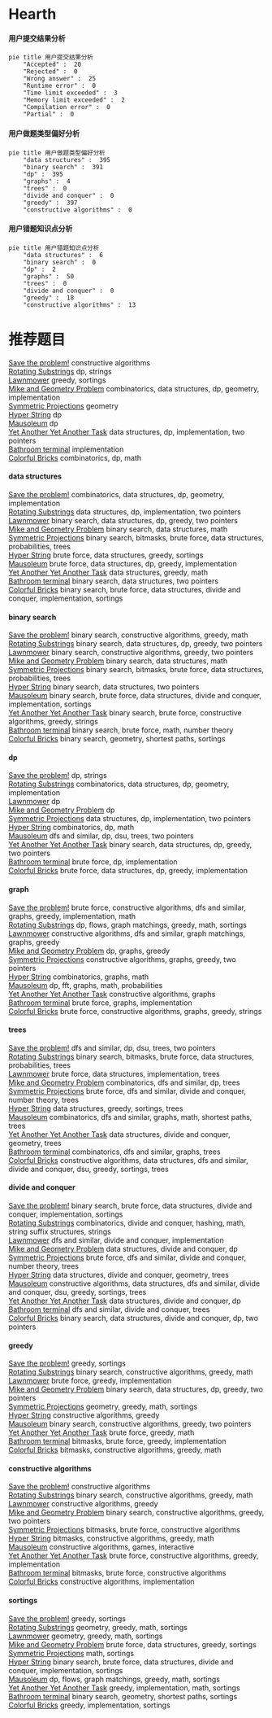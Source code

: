 # Hearth
<!-- tabs:start -->
#### **用户提交结果分析**

```mermaid
pie title 用户提交结果分析
    "Accepted" :  20
    "Rejected" :  0
    "Wrong answer" :  25
    "Runtime error" :  0
    "Time limit exceeded" :  3
    "Memory limit exceeded" :  2
    "Compilation error" :  0
    "Partial" :  0
```
#### **用户做题类型偏好分析**

```mermaid
pie title 用户做题类型偏好分析
    "data structures" :  395
    "binary search" :  391
    "dp" :  395
    "graphs" :  4
    "trees" :  0
    "divide and conquer" :  0
    "greedy" :  397
    "constructive algorithms" :  0
```
#### **用户错题知识点分析**

```mermaid
pie title 用户错题知识点分析
    "data structures" :  6
    "binary search" :  0
    "dp" :  2
    "graphs" :  50
    "trees" :  0
    "divide and conquer" :  0
    "greedy" :  18
    "constructive algorithms" :  13
```
<!-- tabs:end -->
# 推荐题目
[Save the problem!](http://codeforces.com/problemset/problem/865/A)		constructive algorithms		  
[Rotating Substrings](http://codeforces.com/problemset/problem/1363/F)		dp,
                        strings		  
[Lawnmower](http://codeforces.com/problemset/problem/115/B)		greedy,
                        sortings		  
[Mike and Geometry Problem](http://codeforces.com/problemset/problem/689/E)		combinatorics,
                        data structures,
                        dp,
                        geometry,
                        implementation		  
[Symmetric Projections](https://codeforces.com/contest/889/problem/D)		geometry		  
[Hyper String](http://codeforces.com/problemset/problem/176/D)		dp		  
[Mausoleum](http://codeforces.com/problemset/problem/567/F)		dp		  
[Yet Another Yet Another Task](http://codeforces.com/problemset/problem/1359/D)		data structures,
                        dp,
                        implementation,
                        two pointers		  
[Bathroom terminal](http://codeforces.com/problemset/problem/852/G)		implementation		  
[Colorful Bricks](http://codeforces.com/problemset/problem/1081/C)		combinatorics,
                        dp,
                        math		  
<!-- tabs:start -->
#### **data structures**
[Save the problem!](http://codeforces.com/problemset/problem/689/E)		combinatorics,
                        data structures,
                        dp,
                        geometry,
                        implementation		  
[Rotating Substrings](http://codeforces.com/problemset/problem/1359/D)		data structures,
                        dp,
                        implementation,
                        two pointers		  
[Lawnmower](http://codeforces.com/problemset/problem/1492/C)		binary search,
                        data structures,
                        dp,
                        greedy,
                        two pointers		  
[Mike and Geometry Problem](http://codeforces.com/problemset/problem/1490/G)		binary search,
                        data structures,
                        math		  
[Symmetric Projections](http://codeforces.com/problemset/problem/1479/D)		binary search,
                        bitmasks,
                        brute force,
                        data structures,
                        probabilities,
                        trees		  
[Hyper String](http://codeforces.com/problemset/problem/1497/A)		brute force,
                        data structures,
                        greedy,
                        sortings		  
[Mausoleum](http://codeforces.com/problemset/problem/1491/C)		brute force,
                        data structures,
                        dp,
                        greedy,
                        implementation		  
[Yet Another Yet Another Task](http://codeforces.com/problemset/problem/1492/B)		data structures,
                        greedy,
                        math		  
[Bathroom terminal](http://codeforces.com/problemset/problem/1436/E)		binary search,
                        data structures,
                        two pointers		  
[Colorful Bricks](http://codeforces.com/problemset/problem/1461/D)		binary search,
                        brute force,
                        data structures,
                        divide and conquer,
                        implementation,
                        sortings		  
#### **binary search**
[Save the problem!](http://codeforces.com/problemset/problem/1476/A)		binary search,
                        constructive algorithms,
                        greedy,
                        math		  
[Rotating Substrings](http://codeforces.com/problemset/problem/1492/C)		binary search,
                        data structures,
                        dp,
                        greedy,
                        two pointers		  
[Lawnmower](http://codeforces.com/problemset/problem/1463/D)		binary search,
                        constructive algorithms,
                        greedy,
                        two pointers		  
[Mike and Geometry Problem](http://codeforces.com/problemset/problem/1490/G)		binary search,
                        data structures,
                        math		  
[Symmetric Projections](http://codeforces.com/problemset/problem/1479/D)		binary search,
                        bitmasks,
                        brute force,
                        data structures,
                        probabilities,
                        trees		  
[Hyper String](http://codeforces.com/problemset/problem/1436/E)		binary search,
                        data structures,
                        two pointers		  
[Mausoleum](http://codeforces.com/problemset/problem/1461/D)		binary search,
                        brute force,
                        data structures,
                        divide and conquer,
                        implementation,
                        sortings		  
[Yet Another Yet Another Task](http://codeforces.com/problemset/problem/1493/C)		binary search,
                        brute force,
                        constructive algorithms,
                        greedy,
                        strings		  
[Bathroom terminal](http://codeforces.com/problemset/problem/1487/D)		binary search,
                        brute force,
                        math,
                        number theory		  
[Colorful Bricks](http://codeforces.com/problemset/problem/1486/B)		binary search,
                        geometry,
                        shortest paths,
                        sortings		  
#### **dp**
[Save the problem!](http://codeforces.com/problemset/problem/1363/F)		dp,
                        strings		  
[Rotating Substrings](http://codeforces.com/problemset/problem/689/E)		combinatorics,
                        data structures,
                        dp,
                        geometry,
                        implementation		  
[Lawnmower](http://codeforces.com/problemset/problem/176/D)		dp		  
[Mike and Geometry Problem](http://codeforces.com/problemset/problem/567/F)		dp		  
[Symmetric Projections](http://codeforces.com/problemset/problem/1359/D)		data structures,
                        dp,
                        implementation,
                        two pointers		  
[Hyper String](http://codeforces.com/problemset/problem/1081/C)		combinatorics,
                        dp,
                        math		  
[Mausoleum](http://codeforces.com/problemset/problem/516/D)		dfs and similar,
                        dp,
                        dsu,
                        trees,
                        two pointers		  
[Yet Another Yet Another Task](http://codeforces.com/problemset/problem/1492/C)		binary search,
                        data structures,
                        dp,
                        greedy,
                        two pointers		  
[Bathroom terminal](https://codeforces.com/contest/1457/problem/C)		brute force,
                        dp,
                        implementation		  
[Colorful Bricks](http://codeforces.com/problemset/problem/1491/C)		brute force,
                        data structures,
                        dp,
                        greedy,
                        implementation		  
#### **graph**
[Save the problem!](http://codeforces.com/problemset/problem/1487/C)		brute force,
                        constructive algorithms,
                        dfs and similar,
                        graphs,
                        greedy,
                        implementation,
                        math		  
[Rotating Substrings](http://codeforces.com/problemset/problem/1437/C)		dp,
                        flows,
                        graph matchings,
                        greedy,
                        math,
                        sortings		  
[Lawnmower](http://codeforces.com/problemset/problem/1470/D)		constructive algorithms,
                        dfs and similar,
                        graph matchings,
                        graphs,
                        greedy		  
[Mike and Geometry Problem](http://codeforces.com/problemset/problem/1476/C)		dp,
                        graphs,
                        greedy		  
[Symmetric Projections](http://codeforces.com/problemset/problem/1304/D)		constructive algorithms,
                        graphs,
                        greedy,
                        two pointers		  
[Hyper String](http://codeforces.com/problemset/problem/1475/C)		combinatorics,
                        graphs,
                        math		  
[Mausoleum](http://codeforces.com/problemset/problem/553/E)		dp,
                        fft,
                        graphs,
                        math,
                        probabilities		  
[Yet Another Yet Another Task](http://codeforces.com/problemset/problem/1495/C)		constructive algorithms,
                        graphs		  
[Bathroom terminal](http://codeforces.com/problemset/problem/1510/K)		brute force,
                        graphs,
                        implementation		  
[Colorful Bricks](http://codeforces.com/problemset/problem/1511/D)		brute force,
                        constructive algorithms,
                        graphs,
                        greedy,
                        strings		  
#### **trees**
[Save the problem!](http://codeforces.com/problemset/problem/516/D)		dfs and similar,
                        dp,
                        dsu,
                        trees,
                        two pointers		  
[Rotating Substrings](http://codeforces.com/problemset/problem/1479/D)		binary search,
                        bitmasks,
                        brute force,
                        data structures,
                        probabilities,
                        trees		  
[Lawnmower](http://codeforces.com/problemset/problem/1511/C)		brute force,
                        data structures,
                        implementation,
                        trees		  
[Mike and Geometry Problem](http://codeforces.com/problemset/problem/1499/F)		combinatorics,
                        dfs and similar,
                        dp,
                        trees		  
[Symmetric Projections](http://codeforces.com/problemset/problem/1491/E)		brute force,
                        dfs and similar,
                        divide and conquer,
                        number theory,
                        trees		  
[Hyper String](http://codeforces.com/problemset/problem/1466/D)		data structures,
                        greedy,
                        sortings,
                        trees		  
[Mausoleum](http://codeforces.com/problemset/problem/1495/D)		combinatorics,
                        dfs and similar,
                        graphs,
                        math,
                        shortest paths,
                        trees		  
[Yet Another Yet Another Task](http://codeforces.com/problemset/problem/1303/G)		data structures,
                        divide and conquer,
                        geometry,
                        trees		  
[Bathroom terminal](http://codeforces.com/problemset/problem/1454/E)		combinatorics,
                        dfs and similar,
                        graphs,
                        trees		  
[Colorful Bricks](http://codeforces.com/problemset/problem/1494/D)		constructive algorithms,
                        data structures,
                        dfs and similar,
                        divide and conquer,
                        dsu,
                        greedy,
                        sortings,
                        trees		  
#### **divide and conquer**
[Save the problem!](http://codeforces.com/problemset/problem/1461/D)		binary search,
                        brute force,
                        data structures,
                        divide and conquer,
                        implementation,
                        sortings		  
[Rotating Substrings](http://codeforces.com/problemset/problem/1466/G)		combinatorics,
                        divide and conquer,
                        hashing,
                        math,
                        string suffix structures,
                        strings		  
[Lawnmower](http://codeforces.com/problemset/problem/1490/D)		dfs and similar,
                        divide and conquer,
                        implementation		  
[Mike and Geometry Problem](https://codeforces.com/contest/1483/problem/C)		data structures,
                        divide and conquer,
                        dp		  
[Symmetric Projections](http://codeforces.com/problemset/problem/1491/E)		brute force,
                        dfs and similar,
                        divide and conquer,
                        number theory,
                        trees		  
[Hyper String](http://codeforces.com/problemset/problem/1303/G)		data structures,
                        divide and conquer,
                        geometry,
                        trees		  
[Mausoleum](http://codeforces.com/problemset/problem/1494/D)		constructive algorithms,
                        data structures,
                        dfs and similar,
                        divide and conquer,
                        dsu,
                        greedy,
                        sortings,
                        trees		  
[Yet Another Yet Another Task](http://codeforces.com/problemset/problem/1482/E)		data structures,
                        divide and conquer,
                        dp		  
[Bathroom terminal](http://codeforces.com/problemset/problem/566/C)		dfs and similar,
                        divide and conquer,
                        trees		  
[Colorful Bricks](http://codeforces.com/problemset/problem/1428/F)		binary search,
                        data structures,
                        divide and conquer,
                        dp,
                        two pointers		  
#### **greedy**
[Save the problem!](http://codeforces.com/problemset/problem/115/B)		greedy,
                        sortings		  
[Rotating Substrings](http://codeforces.com/problemset/problem/1476/A)		binary search,
                        constructive algorithms,
                        greedy,
                        math		  
[Lawnmower](http://codeforces.com/problemset/problem/1491/A)		brute force,
                        greedy,
                        implementation		  
[Mike and Geometry Problem](http://codeforces.com/problemset/problem/1492/C)		binary search,
                        data structures,
                        dp,
                        greedy,
                        two pointers		  
[Symmetric Projections](https://codeforces.com/contest/1496/problem/C)		geometry,
                        greedy,
                        math,
                        sortings		  
[Hyper String](http://codeforces.com/problemset/problem/1493/A)		constructive algorithms,
                        greedy		  
[Mausoleum](http://codeforces.com/problemset/problem/1463/D)		binary search,
                        constructive algorithms,
                        greedy,
                        two pointers		  
[Yet Another Yet Another Task](http://codeforces.com/problemset/problem/1462/C)		brute force,
                        greedy,
                        math		  
[Bathroom terminal](http://codeforces.com/problemset/problem/1494/B)		bitmasks,
                        brute force,
                        greedy,
                        implementation		  
[Colorful Bricks](http://codeforces.com/problemset/problem/1492/D)		bitmasks,
                        constructive algorithms,
                        greedy,
                        math		  
#### **constructive algorithms**
[Save the problem!](http://codeforces.com/problemset/problem/865/A)		constructive algorithms		  
[Rotating Substrings](http://codeforces.com/problemset/problem/1476/A)		binary search,
                        constructive algorithms,
                        greedy,
                        math		  
[Lawnmower](http://codeforces.com/problemset/problem/1493/A)		constructive algorithms,
                        greedy		  
[Mike and Geometry Problem](http://codeforces.com/problemset/problem/1463/D)		binary search,
                        constructive algorithms,
                        greedy,
                        two pointers		  
[Symmetric Projections](https://codeforces.com/contest/1456/problem/B)		bitmasks,
                        brute force,
                        constructive algorithms		  
[Hyper String](http://codeforces.com/problemset/problem/1492/D)		bitmasks,
                        constructive algorithms,
                        greedy,
                        math		  
[Mausoleum](https://codeforces.com/contest/1504/problem/D)		constructive algorithms,
                        games,
                        interactive		  
[Yet Another Yet Another Task](https://codeforces.com/contest/1483/problem/A)		brute force,
                        constructive algorithms,
                        greedy,
                        implementation		  
[Bathroom terminal](https://codeforces.com/contest/1457/problem/D)		bitmasks,
                        brute force,
                        constructive algorithms		  
[Colorful Bricks](http://codeforces.com/problemset/problem/1513/A)		constructive algorithms,
                        implementation		  
#### **sortings**
[Save the problem!](http://codeforces.com/problemset/problem/115/B)		greedy,
                        sortings		  
[Rotating Substrings](https://codeforces.com/contest/1496/problem/C)		geometry,
                        greedy,
                        math,
                        sortings		  
[Lawnmower](http://codeforces.com/problemset/problem/1495/A)		geometry,
                        greedy,
                        math,
                        sortings		  
[Mike and Geometry Problem](http://codeforces.com/problemset/problem/1497/A)		brute force,
                        data structures,
                        greedy,
                        sortings		  
[Symmetric Projections](http://codeforces.com/problemset/problem/1427/A)		math,
                        sortings		  
[Hyper String](http://codeforces.com/problemset/problem/1461/D)		binary search,
                        brute force,
                        data structures,
                        divide and conquer,
                        implementation,
                        sortings		  
[Mausoleum](http://codeforces.com/problemset/problem/1437/C)		dp,
                        flows,
                        graph matchings,
                        greedy,
                        math,
                        sortings		  
[Yet Another Yet Another Task](http://codeforces.com/problemset/problem/1473/A)		greedy,
                        implementation,
                        math,
                        sortings		  
[Bathroom terminal](http://codeforces.com/problemset/problem/1486/B)		binary search,
                        geometry,
                        shortest paths,
                        sortings		  
[Colorful Bricks](http://codeforces.com/problemset/problem/1480/B)		greedy,
                        implementation,
                        sortings		  
<!-- tabs:end -->
